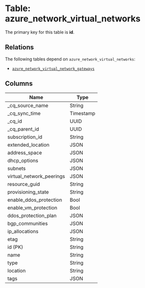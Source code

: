 # Table: azure_network_virtual_networks



The primary key for this table is **id**.

## Relations
The following tables depend on `azure_network_virtual_networks`:
  - [`azure_network_virtual_network_gateways`](azure_network_virtual_network_gateways.md)

## Columns
| Name          | Type          |
| ------------- | ------------- |
|_cq_source_name|String|
|_cq_sync_time|Timestamp|
|_cq_id|UUID|
|_cq_parent_id|UUID|
|subscription_id|String|
|extended_location|JSON|
|address_space|JSON|
|dhcp_options|JSON|
|subnets|JSON|
|virtual_network_peerings|JSON|
|resource_guid|String|
|provisioning_state|String|
|enable_ddos_protection|Bool|
|enable_vm_protection|Bool|
|ddos_protection_plan|JSON|
|bgp_communities|JSON|
|ip_allocations|JSON|
|etag|String|
|id (PK)|String|
|name|String|
|type|String|
|location|String|
|tags|JSON|